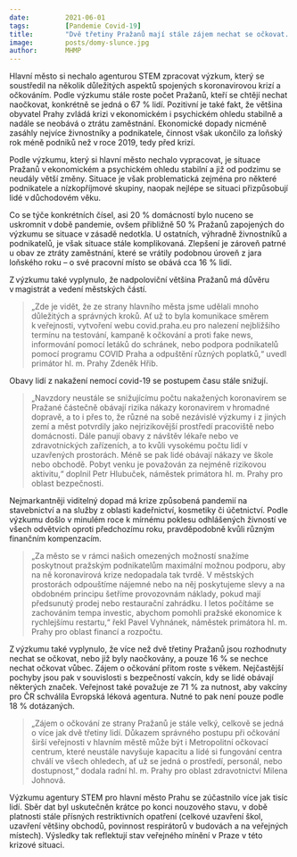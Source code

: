 ```yaml
---
date:         2021-06-01
tags:         [Pandemie Covid-19]
title:        "Dvě třetiny Pražanů mají stále zájem nechat se očkovat. Meziročně v metropoli ukončilo činnost méně podniků"
image: 	      posts/domy-slunce.jpg
author:       MHMP
---
```


Hlavní město si nechalo agenturou STEM zpracovat výzkum, který se soustředil na několik důležitých aspektů spojených s koronavirovou krizí a očkováním. Podle výzkumu stále roste počet Pražanů, kteří se chtějí nechat naočkovat, konkrétně se jedná o 67 % lidí. Pozitivní je také fakt, že většina obyvatel Prahy zvládá krizi v ekonomickém i psychickém ohledu stabilně a nadále se neobává o ztrátu zaměstnání. Ekonomické dopady nicméně zasáhly nejvíce živnostníky a podnikatele, činnost však ukončilo za loňský rok méně podniků než v roce 2019, tedy před krizí. 

Podle výzkumu, který si hlavní město nechalo vypracovat, je situace Pražanů v ekonomickém a psychickém ohledu stabilní a již od podzimu se neudály větší změny. Situace je však problematická zejména pro některé podnikatele a nízkopříjmové skupiny, naopak nejlépe se situaci přizpůsobují lidé v důchodovém věku.

Co se týče konkrétních čísel, asi 20 % domácností bylo nuceno se uskromnit v době pandemie, ovšem přibližně 50 % Pražanů zapojených do výzkumu se situace v zásadě nedotkla. U ostatních, výhradně živnostníků a podnikatelů, je však situace stále komplikovaná. Zlepšení je zároveň patrné u obav ze ztráty zaměstnání, které se vrátily podobnou úroveň z jara loňského roku – o své pracovní místo se obává cca 16 % lidí.

Z výzkumu také vyplynulo, že nadpoloviční většina Pražanů má důvěru v magistrát a vedení městských částí. 

> „Zde je vidět, že ze strany hlavního města jsme udělali mnoho důležitých a správných kroků. Ať už to byla komunikace směrem k veřejnosti, vytvoření webu covid.praha.eu pro nalezení nejbližšího termínu na testování, kampaně k očkování a proti fake news, informování pomocí letáků do schránek, nebo podpora podnikatelů pomocí programu COVID Praha a odpuštění různých poplatků,“ uvedl primátor hl. m. Prahy Zdeněk Hřib.

Obavy lidí z nakažení nemocí covid-19 se postupem času stále snižují. 

> „Navzdory neustále se snižujícímu počtu nakažených koronavirem se Pražané částečně obávají rizika nákazy koronavirem v hromadné dopravě, a to i přes to, že různé na sobě nezávislé výzkumy i z jiných zemí a měst potvrdily jako nejrizikovější prostředí pracoviště nebo domácnosti. Dále panují obavy z návštěv lékaře nebo ve zdravotnických zařízeních, a to kvůli vysokému počtu lidí v uzavřených prostorách. Méně se pak lidé obávají nákazy ve škole nebo obchodě. Pobyt venku je považován za nejméně rizikovou aktivitu,“ doplnil Petr Hlubuček, náměstek primátora hl. m. Prahy pro oblast bezpečnosti.

Nejmarkantněji viditelný dopad má krize způsobená pandemií na stavebnictví a na služby z oblasti kadeřnictví, kosmetiky či účetnictví. Podle výzkumu došlo v minulém roce k mírnému poklesu odhlášených živností ve všech odvětvích oproti předchozímu roku, pravděpodobně kvůli různým finančním kompenzacím. 

> „Za město se v rámci našich omezených možností snažíme poskytnout pražským podnikatelům maximální možnou podporu, aby na ně koronavirová krize nedopadala tak tvrdě. V městských prostorách odpouštíme nájemné nebo na něj poskytujeme slevy a na obdobném principu šetříme provozovnám náklady, pokud mají předsunutý prodej nebo restaurační zahrádku. I letos počítáme se zachováním tempa investic, abychom pomohli pražské ekonomice k rychlejšímu restartu,“ řekl Pavel Vyhnánek, náměstek primátora hl. m. Prahy pro oblast financí a rozpočtu.

Z výzkumu také vyplynulo, že více než dvě třetiny Pražanů jsou rozhodnuty nechat se očkovat, nebo již byly naočkovány, a pouze 16 % se nechce nechat očkovat vůbec. Zájem o očkování přitom roste s věkem. Nejčastější pochyby jsou pak v souvislosti s bezpečností vakcín, kdy se lidé obávají některých značek. Veřejnost také považuje ze 71 % za nutnost, aby vakcíny pro ČR schválila Evropská léková agentura. Nutné to pak není pouze podle 18 % dotázaných.

> „Zájem o očkování ze strany Pražanů je stále velký, celkově se jedná o více jak dvě třetiny lidí. Důkazem správného postupu při očkování širší veřejnosti v hlavním městě může být i Metropolitní očkovací centrum, které neustále navyšuje kapacitu a lidé si fungování centra chválí ve všech ohledech, ať už se jedná o prostředí, personál, nebo dostupnost,“ dodala radní hl. m. Prahy pro oblast zdravotnictví Milena Johnová.

Výzkumu agentury STEM pro hlavní město Prahu se zúčastnilo více jak tisíc lidí. Sběr dat byl uskutečněn krátce po konci nouzového stavu, v době platnosti stále přísných restriktivních opatření (celkové uzavření škol, uzavření většiny obchodů, povinnost respirátorů v budovách a na veřejných místech). Výsledky tak reflektují stav veřejného mínění v Praze v této krizové situaci.
